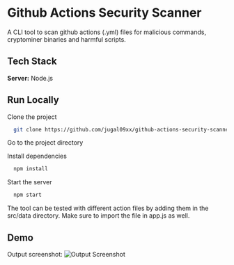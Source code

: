 
# Github Actions Security Scanner

A CLI tool to scan github actions (.yml) files for malicious commands, cryptominer binaries and harmful scripts.


## Tech Stack

**Server:** Node.js


## Run Locally

Clone the project

```bash
  git clone https://github.com/jugal09xx/github-actions-security-scanner
```

Go to the project directory

Install dependencies

```bash
  npm install
```

Start the server

```bash
  npm start
```

The tool can be tested with different action files by adding them in the src/data directory. Make sure to import the file in app.js as well.


## Demo

Output screenshot:
![Output Screenshot](https://i.ibb.co/ymCfVFv/Screenshot-2023-10-24-175956.png)

